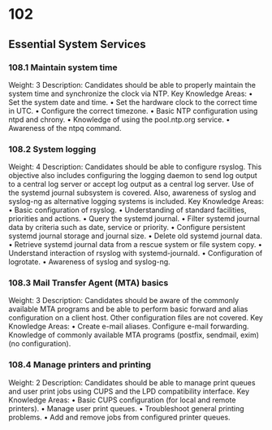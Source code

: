 # 102

## Essential System Services

### 108.1 Maintain system time

Weight: 3
Description: Candidates should be able to properly maintain the system time and synchronize the clock via NTP.
Key Knowledge Areas:
    • Set the system date and time.
    • Set the hardware clock to the correct time in UTC.
    • Configure the correct timezone.
    • Basic NTP configuration using ntpd and chrony.
    • Knowledge of using the pool.ntp.org service.
    • Awareness of the ntpq command.

### 108.2 System logging

Weight: 4
Description: Candidates should be able to configure rsyslog. This objective also includes configuring the logging daemon to send log output to a central log server or accept log output as a central log server. Use of the systemd journal subsystem is covered. Also, awareness of syslog and syslog-ng as alternative logging systems is included.
Key Knowledge Areas:
    • Basic configuration of rsyslog.
    • Understanding of standard facilities, priorities and actions.
    • Query the systemd journal.
    • Filter systemd journal data by criteria such as date, service or priority.
    • Configure persistent systemd journal storage and journal size.
    • Delete old systemd journal data.
    • Retrieve systemd journal data from a rescue system or file system copy.
    • Understand interaction of rsyslog with systemd-journald.
    • Configuration of logrotate.
    • Awareness of syslog and syslog-ng.

### 108.3 Mail Transfer Agent (MTA) basics

Weight: 3
Description: Candidates should be aware of the commonly available MTA programs and be able to perform basic forward and alias configuration on a client host. Other configuration files are not covered.
Key Knowledge Areas:
    • Create e-mail aliases.
Configure e-mail forwarding.
Knowledge of commonly available MTA programs (postfix, sendmail, exim) (no configuration).

### 108.4 Manage printers and printing

Weight: 2
Description: Candidates should be able to manage print queues and user print jobs using CUPS and the LPD compatibility interface.
Key Knowledge Areas:
    • Basic CUPS configuration (for local and remote printers).
    • Manage user print queues.
    • Troubleshoot general printing problems.
    • Add and remove jobs from configured printer queues.